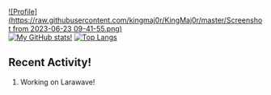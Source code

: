 [![Profile](https://raw.githubusercontent.com/kingmaj0r/KingMaj0r/master/Screenshot from 2023-06-23 09-41-55.png)](https://github.com/KingMaj0r)
<br>
[![My GitHub stats!](https://github-readme-stats.vercel.app/api?username=kingmaj0r&show_icons=true&theme=tokyonight)](https://github.com/KingMaj0r)
[![Top Langs](https://github-readme-stats.vercel.app/api/top-langs/?username=kingmaj0r&theme=tokyonight&layout=compact)](https://github.com/KingMaj0r)
<br>


## Recent Activity!
<!--START_SECTION:activity-->
1. Working on Larawave!
<!--END_SECTION:activity-->
